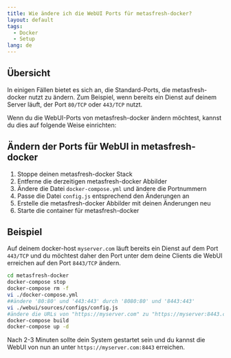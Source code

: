 ```yaml
---
title: Wie ändere ich die WebUI Ports für metasfresh-docker?
layout: default
tags:  
  - Docker
  - Setup
lang: de
---
```


## Übersicht
In einigen Fällen bietet es sich an, die Standard-Ports, die metasfresh-docker nutzt zu ändern. Zum Beispiel, wenn bereits ein Dienst auf deinem Server läuft, der Port `80/TCP` oder `443/TCP` nutzt.

Wenn du die WebUI-Ports von metasfresh-docker ändern möchtest, kannst du dies auf folgende Weise einrichten:

## Ändern der Ports für WebUI in metasfresh-docker
1. Stoppe deinen metasfresh-docker Stack
1. Entferne die derzeitigen metasfresh-docker Abbilder
1. Ändere die Datei `docker-compose.yml` und ändere die Portnummern
1. Passe die Datei `config.js` entsprechend den Änderungen an
1. Erstelle die metasfresh-docker Abbilder mit deinen Änderungen neu
1. Starte die container für metasfresh-docker

## Beispiel

Auf deinem docker-host `myserver.com` läuft bereits ein Dienst auf dem Port `443/TCP` und du möchtest daher den Port unter dem deine Clients die WebUI erreichen auf den Port `8443/TCP` ändern.


```bash
cd metasfresh-docker
docker-compose stop
docker-compose rm -f
vi ./docker-compose.yml
##ändere '80:80' und '443:443' durch '8080:80' und '8443:443'
vi ./webui/sources/configs/config.js
#ändere die URLs von "https://myserver.com" zu "https://myserver:8443.com"
docker-compose build
docker-compose up -d
```
Nach 2-3 Minuten sollte dein System gestartet sein und du kannst die WebUI von nun an unter `https://myserver.com:8443` erreichen.
